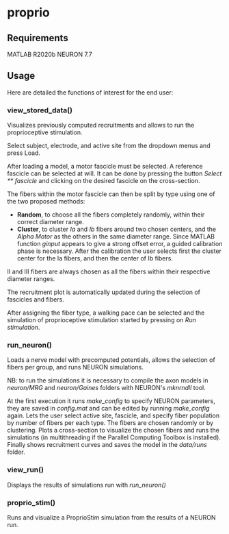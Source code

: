 # proprio

## Requirements

MATLAB R2020b
NEURON 7.7

## Usage

Here are detailed the functions of interest for the end user:

### view_stored_data()
Visualizes previously computed recruitments and allows to run the proprioceptive stimulation.

Select subject, electrode, and active site from the dropdown menus and press Load.

After loading a model, a motor fascicle must be selected. A reference fascicle can be selected at will.
It can be done by pressing the button _Select ** fascicle_ and clicking on the desired fascicle on the cross-section.

The fibers within the motor fascicle can then be split by type using one of the two proposed methods:
-   **Random**, to choose all the fibers completely randomly, within their correct diameter range.
-   **Cluster**, to cluster *Ia* and *Ib* fibers around two chosen centers, and the _Alpha Motor_ as the others in the same diameter range.
    Since MATLAB function _ginput_ appears to give a strong offset error, a guided calibration phase is necessary. After the calibration the
    user selects first the cluster center for the Ia fibers, and then the center of Ib fibers.

II and III fibers are always chosen as all the fibers within their respective diameter ranges.

The recruitment plot is automatically updated during the selection of fascicles and fibers.

After assigning the fiber type, a walking pace can be selected and
the simulation of proprioceptive stimulation started by pressing on _Run stimulation_.

### run_neuron()
Loads a nerve model with precomputed potentials, allows the selection of fibers per group, and runs NEURON simulations.

NB: to run the simulations it is necessary to compile the axon models in _neuron/MRG_ and _neuron/Gaines_ folders with NEURON's _mknrndll_ tool.

At the first execution it runs _make\_config_ to specify NEURON parameters, they are saved in _config.mat_ and can be edited by running _make\_config_ again.
Lets the user select active site, fascicle, and specify fiber population by number of fibers per each type. The fibers are chosen randomly or by clustering.
Plots a cross-section to visualize the chosen fibers and runs the simulations (in multithreading if the Parallel Computing Toolbox is installed).
Finally shows recruitment curves and saves the model in the _data/runs_ folder.

### view_run()
Displays the results of simulations run with _run_neuron()_

### proprio_stim()
Runs and visualize a ProprioStim simulation from the results of a NEURON run.
